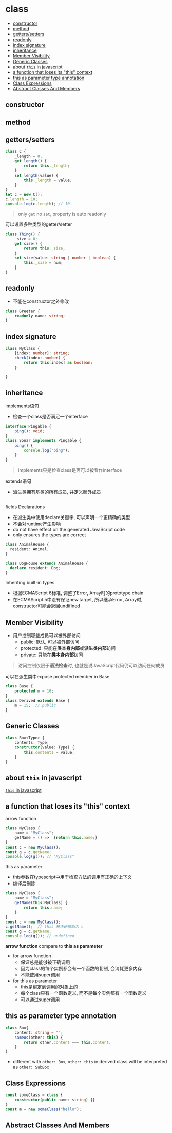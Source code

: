 # class

- [constructor](#constructor)
- [method](#method)
- [getters/setters](#getterssetters)
- [readonly](#readonly)
- [index signature](#index-signature)
- [inheritance](#inheritance)
- [Member Visibility](#member-visibility)
- [Generic Classes](#generic-classes)
- [about `this` in javascript](#about-this-in-javascript)
- [a function that loses its "this" context](#a-function-that-loses-its-this-context)
- [this as parameter type annotation](#this-as-parameter-type-annotation)
- [Class Expressions](#class-expressions)
- [Abstract Classes And Members](#abstract-classes-and-members)

## constructor

## method

## getters/setters

```ts
class C {
    _length = 0;
    get length() {
        return this._length;
    }
    set length(value) {
        this._length = value;
    }
}
let c = new C();
c.length = 10;
console.log(c.length); // 10
```

> only `get` no `set`, property is auto readonly

可以设置多种类型的getter/setter

```ts
class Thing() {
    _size = 0;
    get size() {
        return this._size;
    }
    set size(value: string | number | boolean) {
        this._size = num;
    }
}
```
## readonly

- 不能在constructor之外修改

```ts
class Greeter {
    readonly name: string;
}
```

## index signature

```ts
class MyClass {
    [index: number]: string;
    check(index: number) {
        return this[index] as boolean;
    }

}
```

## inheritance

implements语句

- 检查一个class是否满足一个interface

```ts
interface Pingable {
    ping(): void;
}
class Sonar implements Pingable {
    ping() {
        console.log("ping");
    }
}
```

> implements只是检查class是否可以被看作interface

extends语句

- 派生类拥有基类的所有成员, 并定义额外成员

```ts
```

fields Declarations

- 在派生类中使用declare关键字, 可以声明一个更精确的类型
- 不会对runtime产生影响
- do not have effect on the generated JavaScript code
- only ensures the types are correct

```ts
class AnimalHouse {
  resident: Animal;
}

class DogHouse extends AnimalHouse {
  declare resident: Dog;
}
```

Inheriting built-in types

- 根据ECMAScript 6标准, 调整了Error, Array时的prototype chain
- 在ECMAScript 5中没有保证new.target, 所以继承Error, Array时, constructor可能会返回undifined

## Member Visibility

- 用户控制哪些成员可以被外部访问
  - public: 默认, 可以被外部访问
  - protected: 只能在**类本身内部**或**派生类内部**访问
  - private: 只能在**类本身内部**访问

> 访问控制仅限于**语法检查**时, 也就是说JavaScript代码仍可以访问任何成员

可以在派生类中expose protected member in Base

```ts
class Base {
    protected m = 10;
}
class Derived extends Base {
    m = 15;  // public
}
```

## Generic Classes

```ts
class Box<Type> {
    contents: Type;
    constructor(value: Type) {
        this.contents = value;
    }
}
```

## about `this` in javascript

[`this` in javascript](javascript-this.md)

## a function that loses its "this" context

arrow function

```ts
class MyClass {
    name = "MyClass";
    getName = () =>  {return this.name;}
}
const c = new MyClass();
const g = c.getName;
console.log(g()); // "MyClass"
```

this as parameter

- this参数在typescript中用于检查方法的调用有正确的上下文
- 编译后删除

```ts
class MyClass {
    name = "MyClass";
    getName(this:MyClass) {
        return this.name;
    }
}
const c = new MyClass();
c.getName();  // this 被正确推断为 c
const g = c.getName;
console.log(g()); // undefined
```

**arrow function** compare to **this as parameter**

- for arrow function
  - 保证总是能够被正确调用
  - 因为class的每个实例都会有一个函数的复制, 会消耗更多内存
  - 不能使用super调用
- for this as parameter
  - this是绑定到调用的对象上的
  - 每个class只有一个函数定义, 而不是每个实例都有一个函数定义
  - 可以通过super调用

## this as parameter type annotation

```ts
class Box{
    content: string = "";
    sameAs(other: this) {
        return other.content === this.content;
    }
}
```

- different with `other: Box`, `other: this` in derived class will be interpreted as `other: SubBox` 

## Class Expressions

```ts
const someClass = class {
    constructor(public name: string) {}
}
const m = new someClass("hello");
```

## Abstract Classes And Members

